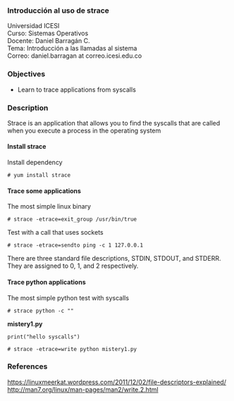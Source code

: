 ### Introducción al uso de strace
Universidad ICESI  
Curso: Sistemas Operativos  
Docente: Daniel Barragán C.  
Tema: Introducción a las llamadas al sistema  
Correo: daniel.barragan at correo.icesi.edu.co

### Objectives
* Learn to trace applications from syscalls

### Description
Strace is an application that allows you to find the syscalls that are called when you execute a process in the operating system

#### Install strace

Install dependency
```
# yum install strace
```

#### Trace some applications

The most simple linux binary
```
# strace -etrace=exit_group /usr/bin/true
```

Test with a call that uses sockets
```
# strace -etrace=sendto ping -c 1 127.0.0.1
```

There are three standard file descriptions, STDIN, STDOUT, and STDERR. They are assigned to 0, 1, and 2 respectively.

#### Trace python applications

The most simple python test with syscalls
```
# strace python -c ""
```

**mistery1.py**
```
print("hello syscalls")
```

```
# strace -etrace=write python mistery1.py
```

### References

https://linuxmeerkat.wordpress.com/2011/12/02/file-descriptors-explained/
http://man7.org/linux/man-pages/man2/write.2.html
